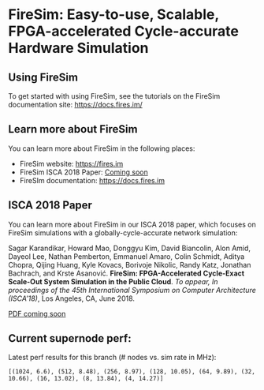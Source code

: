 # FireSim: Easy-to-use, Scalable, FPGA-accelerated Cycle-accurate Hardware Simulation

## Using FireSim

To get started with using FireSim, see the tutorials on the FireSim documentation
site: https://docs.fires.im/

## Learn more about FireSim

You can learn more about FireSim in the following places:

* FireSim website: https://fires.im
* FireSim ISCA 2018 Paper: [Coming soon](#)
* FireSIm documentation: https://docs.fires.im

## ISCA 2018 Paper

You can learn more about FireSim in our ISCA 2018 paper, which focuses on
FireSim simulations with a globally-cycle-accurate network simulation:

Sagar Karandikar, Howard Mao, Donggyu Kim, David Biancolin, Alon Amid, Dayeol
Lee, Nathan Pemberton, Emmanuel Amaro, Colin Schmidt, Aditya Chopra, Qijing
Huang, Kyle Kovacs, Borivoje Nikolic, Randy Katz, Jonathan Bachrach, and Krste
Asanović. **FireSim: FPGA-Accelerated Cycle-Exact Scale-Out System Simulation in
the Public Cloud**. *To appear, In proceedings of the 45th International Symposium
on Computer Architecture (ISCA’18)*, Los Angeles, CA, June 2018.

[PDF coming soon](#)

## Current supernode perf:

Latest perf results for this branch (# nodes vs. sim rate in MHz):

    [(1024, 6.6), (512, 8.48), (256, 8.97), (128, 10.05), (64, 9.89), (32, 10.66), (16, 13.02), (8, 13.84), (4, 14.27)]
 
